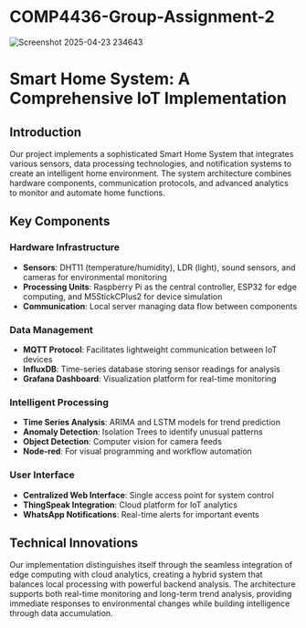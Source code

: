 # COMP4436-Group-Assignment-2

![Screenshot 2025-04-23 234643](https://github.com/user-attachments/assets/745965d7-39c0-42ec-91f8-0cf9424c1dac)

# Smart Home System: A Comprehensive IoT Implementation

## Introduction

Our project implements a sophisticated Smart Home System that integrates various sensors, data processing technologies, and notification systems to create an intelligent home environment. The system architecture combines hardware components, communication protocols, and advanced analytics to monitor and automate home functions.

## Key Components

### Hardware Infrastructure
- **Sensors**: DHT11 (temperature/humidity), LDR (light), sound sensors, and cameras for environmental monitoring
- **Processing Units**: Raspberry Pi as the central controller, ESP32 for edge computing, and M5StickCPlus2 for device simulation
- **Communication**: Local server managing data flow between components

### Data Management
- **MQTT Protocol**: Facilitates lightweight communication between IoT devices
- **InfluxDB**: Time-series database storing sensor readings for analysis
- **Grafana Dashboard**: Visualization platform for real-time monitoring

### Intelligent Processing
- **Time Series Analysis**: ARIMA and LSTM models for trend prediction
- **Anomaly Detection**: Isolation Trees to identify unusual patterns
- **Object Detection**: Computer vision for camera feeds
- **Node-red**: For visual programming and workflow automation

### User Interface
- **Centralized Web Interface**: Single access point for system control
- **ThingSpeak Integration**: Cloud platform for IoT analytics
- **WhatsApp Notifications**: Real-time alerts for important events

## Technical Innovations

Our implementation distinguishes itself through the seamless integration of edge computing with cloud analytics, creating a hybrid system that balances local processing with powerful backend analysis. The architecture supports both real-time monitoring and long-term trend analysis, providing immediate responses to environmental changes while building intelligence through data accumulation.
